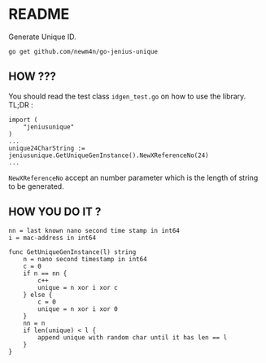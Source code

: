 # README

Generate Unique ID.

```
go get github.com/newm4n/go-jenius-unique
```

## HOW ???

You should read the test class  `idgen_test.go` on how to use the library.
TL;DR :
```
import (
	"jeniusunique"
)
...
unique24CharString := jeniusunique.GetUniqueGenInstance().NewXReferenceNo(24)
...
```
`NewXReferenceNo` accept an number parameter which is the length of string to be generated.

## HOW YOU DO IT ?

```
nn = last known nano second time stamp in int64
i = mac-address in int64

func GetUniqueGenInstance(l) string
    n = nano second timestamp in int64
    c = 0
    if n == nn {
        c++
        unique = n xor i xor c
    } else {
        c = 0
        unique = n xor i xor 0
    }
    nn = n
    if len(unique) < l {
        append unique with random char until it has len == l
    }
}
```